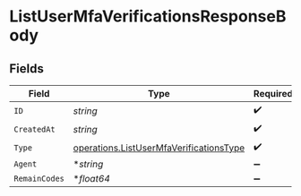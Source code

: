 # ListUserMfaVerificationsResponseBody


## Fields

| Field                                                                                              | Type                                                                                               | Required                                                                                           | Description                                                                                        |
| -------------------------------------------------------------------------------------------------- | -------------------------------------------------------------------------------------------------- | -------------------------------------------------------------------------------------------------- | -------------------------------------------------------------------------------------------------- |
| `ID`                                                                                               | *string*                                                                                           | :heavy_check_mark:                                                                                 | N/A                                                                                                |
| `CreatedAt`                                                                                        | *string*                                                                                           | :heavy_check_mark:                                                                                 | N/A                                                                                                |
| `Type`                                                                                             | [operations.ListUserMfaVerificationsType](../../models/operations/listusermfaverificationstype.md) | :heavy_check_mark:                                                                                 | N/A                                                                                                |
| `Agent`                                                                                            | **string*                                                                                          | :heavy_minus_sign:                                                                                 | N/A                                                                                                |
| `RemainCodes`                                                                                      | **float64*                                                                                         | :heavy_minus_sign:                                                                                 | N/A                                                                                                |